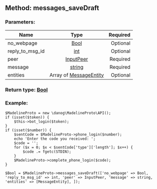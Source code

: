 ## Method: messages\_saveDraft  

### Parameters:

| Name     |    Type       | Required |
|----------|:-------------:|---------:|
|no\_webpage|[Bool](../types/Bool.md) | Optional|
|reply\_to\_msg\_id|[int](../types/int.md) | Optional|
|peer|[InputPeer](../types/InputPeer.md) | Required|
|message|[string](../types/string.md) | Required|
|entities|Array of [MessageEntity](../types/MessageEntity.md) | Optional|


### Return type: [Bool](../types/Bool.md)

### Example:


```
$MadelineProto = new \danog\MadelineProto\API();
if (isset($token)) {
    $this->bot_login($token);
}
if (isset($number)) {
    $sentCode = $MadelineProto->phone_login($number);
    echo 'Enter the code you received: ';
    $code = '';
    for ($x = 0; $x < $sentCode['type']['length']; $x++) {
        $code .= fgetc(STDIN);
    }
    $MadelineProto->complete_phone_login($code);
}

$Bool = $MadelineProto->messages_saveDraft(['no_webpage' => Bool, 'reply_to_msg_id' => int, 'peer' => InputPeer, 'message' => string, 'entities' => [MessageEntity], ]);
```
